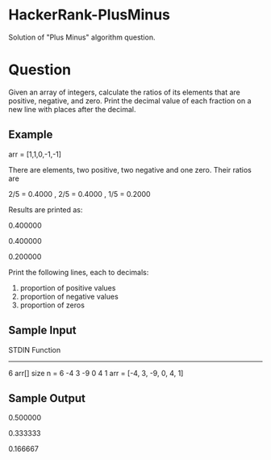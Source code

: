 # HackerRank-PlusMinus
Solution of "Plus Minus" algorithm question.

# Question

Given an array of integers, calculate the ratios of its elements that are positive, negative, and zero. Print the decimal value of each fraction on a new line with  places after the decimal.

## Example

arr = [1,1,0,-1,-1]

There are  elements, two positive, two negative and one zero. Their ratios are

2/5 = 0.4000  ,  2/5 = 0.4000  ,  1/5 = 0.2000

Results are printed as:

0.400000

0.400000

0.200000


Print the following  lines, each to  decimals:

1. proportion of positive values
2. proportion of negative values 
3. proportion of zeros


## Sample Input

STDIN           Function
-----           --------
6               arr[] size n = 6
-4 3 -9 0 4 1   arr = [-4, 3, -9, 0, 4, 1]


## Sample Output

0.500000

0.333333

0.166667
